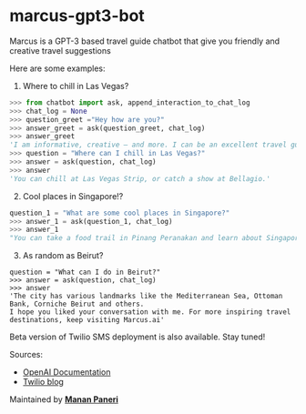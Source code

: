 # marcus-gpt3-bot

Marcus is a GPT-3 based travel guide chatbot that give you friendly and creative travel suggestions

Here are some examples:
1. Where to chill in Las Vegas?
  ```python
  >>> from chatbot import ask, append_interaction_to_chat_log
  >>> chat_log = None
  >>> question_greet ="Hey how are you?"
  >>> answer_greet = ask(question_greet, chat_log)
  >>> answer_greet
  'I am informative, creative — and more. I can be an excellent travel guide for you.'
  >>> question = "Where can I chill in Las Vegas?"
  >>> answer = ask(question, chat_log)
  >>> answer
  'You can chill at Las Vegas Strip, or catch a show at Bellagio.'
  ```
2. Cool places in Singapore!?
  ```python
  question_1 = "What are some cool places in Singapore?"
  >>> answer_1 = ask(question_1, chat_log)
  >>> answer_1
  "You can take a food trail in Pinang Peranakan and learn about Singapore's culture."
  ```
3. As random as Beirut?
  ```
  question = "What can I do in Beirut?"
  >>> answer = ask(question, chat_log)
  >>> answer
  'The city has various landmarks like the Mediterranean Sea, Ottoman Bank, Corniche Beirut and others.
  I hope you liked your conversation with me. For more inspiring travel    destinations, keep visiting Marcus.ai'
  ```
  
 Beta version of Twilio SMS deployment is also available. Stay tuned!
 
 Sources:
 * [OpenAI Documentation](https://beta.openai.com/docs/introduction)
 * [Twilio blog](https://www.twilio.com/blog/openai-gpt-3-chatbot-python-twilio-sms)
 
 Maintained by **[Manan Paneri](github.com/manan-paneri-99)**
  
